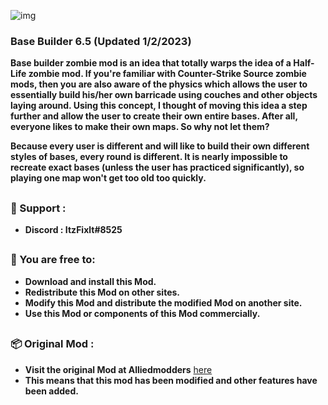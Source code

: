 ![img](https://i66.servimg.com/u/f66/14/16/45/93/new_zo11.jpg)
### __Base Builder 6.5 (Updated 1/2/2023)__
**Base builder zombie mod is an idea that totally warps the idea of a Half-Life zombie mod. If you're familiar with Counter-Strike Source zombie mods, then you are also aware of the physics which allows the user to essentially build his/her own barricade using couches and other objects laying around. Using this concept, I thought of moving this idea a step further and allow the user to create their own entire bases. After all, everyone likes to make their own maps. So why not let them?**

**Because every user is different and will like to build their own different styles of bases, every round is different. It is nearly impossible to recreate exact bases (unless the user has practiced significantly), so playing one map won't get too old too quickly.**

##

### __🧰 Support :__
- **Discord : ItzFixlt#8525**

##

### __🔐 You are free to:__
- **Download and install this Mod.**
- **Redistribute this Mod on other sites.**
- **Modify this Mod and distribute the modified Mod on another site.**
- **Use this Mod or components of this Mod commercially.**

##

### __📦 Original Mod :__
- **Visit the original Mod at Alliedmodders** [here](https://forums.alliedmods.net/showthread.php?t=144287)
- **This means that this mod has been modified and other features have been added.**
